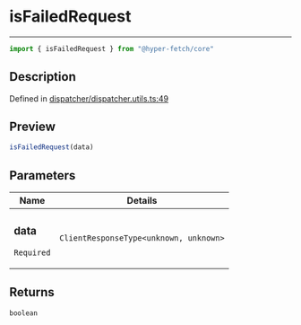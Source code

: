 

# isFailedRequest

<div class="api-docs__separator" data-reactroot="">

---

</div><div class="api-docs__import" data-reactroot="">

```ts
import { isFailedRequest } from "@hyper-fetch/core"
```

</div><div class="api-docs__section">

## Description

</div><div class="api-docs__description"><span class="api-docs__do-not-parse">



</span></div><p class="api-docs__definition">

Defined in [dispatcher/dispatcher.utils.ts:49](https://github.com/BetterTyped/hyper-fetch/blob/6c3eaa91/packages/core/src/dispatcher/dispatcher.utils.ts#L49)

</p><div class="api-docs__section">

## Preview

</div><div class="api-docs__preview fn">

```ts
isFailedRequest(data)
```

</div><div class="api-docs__section">

## Parameters

</div><div class="api-docs__parameters"><table><thead><tr><th>Name</th><th>Details</th></tr></thead><tbody><tr param-data="data"><td class="api-docs__param-name required">

### data 

`Required`

</td><td class="api-docs__param-type">

`ClientResponseType<unknown, unknown>`

</td></tr></tbody></table></div><div class="api-docs__section">

## Returns

</div><div class="api-docs__returns">

```ts
boolean
```

</div>